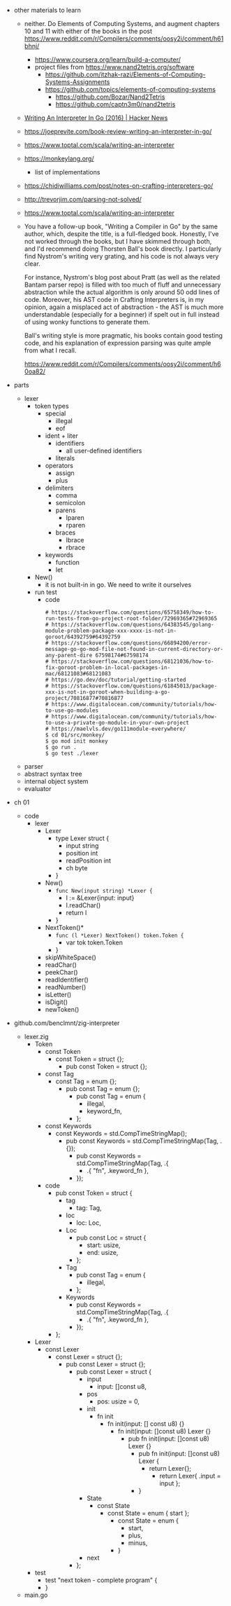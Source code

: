 - other materials to learn

  - neither. Do Elements of Computing Systems, and augment chapters 10 and 11 with either of the books in the post https://www.reddit.com/r/Compilers/comments/oosy2i/comment/h61bhnj/
    - https://www.coursera.org/learn/build-a-computer/
    - project files from https://www.nand2tetris.org/software
      - https://github.com/itzhak-razi/Elements-of-Computing-Systems-Assignments
      - https://github.com/topics/elements-of-computing-systems
        - https://github.com/Bozar/Nand2Tetris
        - https://github.com/captn3m0/nand2tetris
  - [Writing An Interpreter In Go (2016) | Hacker News](https://news.ycombinator.com/item?id=21626972)
  - https://joeprevite.com/book-review-writing-an-interpreter-in-go/
  - https://www.toptal.com/scala/writing-an-interpreter
  - https://monkeylang.org/
    - list of implementations
  - https://chidiwilliams.com/post/notes-on-crafting-interpreters-go/
  - http://trevorjim.com/parsing-not-solved/
  - https://www.toptal.com/scala/writing-an-interpreter
  - You have a follow-up book, "Writing a Compiler in Go" by the same author, which, despite the title, is a full-fledged book. Honestly, I've not worked through the books, but I have skimmed through both, and I'd recommend doing Thorsten Ball's book directly. I particularly find Nystrom's writing very grating, and his code is not always very clear.

    For instance, Nystrom's blog post about Pratt (as well as the related Bantam parser repo) is filled with too much of fluff and unnecessary abstraction while the actual algorithm is only around 50 odd lines of code. Moreover, his AST code in Crafting Interpreters is, in my opinion, again a misplaced act of abstraction - the AST is much more understandable (especially for a beginner) if spelt out in full instead of using wonky functions to generate them.

    Ball's writing style is more pragmatic, his books contain good testing code, and his explanation of expression parsing was quite ample from what I recall.

    https://www.reddit.com/r/Compilers/comments/oosy2i/comment/h60oa82/

- parts
  - lexer
    - token types
      - special
        - illegal
        - eof
      - ident + liter
        - identifiers
          - all user-defined identifiers
        - literals
      - operators
        - assign
        - plus
      - delimiters
        - comma
        - semicolon
        - parens
          - lparen
          - rparen
        - braces
          - lbrace
          - rbrace
      - keywords
        - function
        - let
    - New()
      - it is not built-in in go. We need to write it ourselves
    - run test
      - code
        ```
        # https://stackoverflow.com/questions/65758349/how-to-run-tests-from-go-project-root-folder/72969365#72969365
        # https://stackoverflow.com/questions/64383545/golang-module-problem-package-xxx-xxxx-is-not-in-goroot/64392759#64392759
        # https://stackoverflow.com/questions/66894200/error-message-go-go-mod-file-not-found-in-current-directory-or-any-parent-dire 67598174#67598174
        # https://stackoverflow.com/questions/68121036/how-to-fix-goroot-problem-in-local-packages-in-mac/68121083#68121083
        # https://go.dev/doc/tutorial/getting-started
        # https://stackoverflow.com/questions/61845013/package-xxx-is-not-in-goroot-when-building-a-go-project/70816877#70816877
        # https://www.digitalocean.com/community/tutorials/how-to-use-go-modules
        # https://www.digitalocean.com/community/tutorials/how-to-use-a-private-go-module-in-your-own-project
        # https://maelvls.dev/go111module-everywhere/
        $ cd 01/src/monkey/
        $ go mod init monkey
        $ go run .
        $ go test ./lexer
        ```
  - parser
  - abstract syntax tree
  - internal object system
  - evaluator
- ch 01
  - code
    - lexer
      - Lexer
        - type Lexer struct {
          - input string
          - position int
          - readPosition int
          - ch byte
        - }
      - New()
        - `func New(input string) *Lexer {`
          - l := &Lexer{input: input}
          - l.readChar()
          - return l
        - }
      - NextToken()\*
        - `func (l *Lexer) NextToken() token.Token {`
          - var tok token.Token
        - }
      - skipWhiteSpace()
      - readChar()
      - peekChar()
      - readIdentifier()
      - readNumber()
      - isLetter()
      - isDigit()
      - newToken()
- github.com/benclmnt/zig-interpreter
  - lexer.zig
    - Token
      - const Token
        - const Token = struct {};
          - pub const Token = struct {};
      - const Tag
        - const Tag = enum {};
          - pub const Tag = enum {};
            - pub const Tag = enum {
              - illegal,
              - keyword_fn,
            - };
      - const Keywords
        - const Keywords = std.CompTimeStringMap();
          - pub const Keywords = std.CompTimeStringMap(Tag, .{});
            - pub const Keywords = std.CompTimeStringMap(Tag, .{
              - .{ "fn", .keyword_fn },
            - });
      - code
        - pub const Token = struct {
          - tag
            - tag: Tag,
          - loc
            - loc: Loc,
          - Loc
            - pub const Loc = struct {
              - start: usize,
              - end: usize,
            - };
          - Tag
            - pub const Tag = enum {
              - illegal,
            - };
          - Keywords
            - pub const Keywords = std.CompTimeStringMap(Tag, .{
              - .{ "fn", .keyword_fn },
            - });
        - };
    - Lexer
      - const Lexer
        - const Lexer = struct {};
          - pub const Lexer = struct {};
            - pub const Lexer = struct {
              - input
                - input: []const u8,
              - pos
                - pos: usize = 0,
              - init
                - fn init
                  - fn init(input: [] const u8) {}
                    - fn init(input: []const u8) Lexer {}
                      - pub fn init(input: []const u8) Lexer {}
                        - pub fn init(input: []const u8) Lexer {
                          - return Lexer{};
                            - return Lexer{ .input = input };
                        - }
              - State
                - const State
                  - const State = enum { start };
                    - const State = enum {
                      - start,
                      - plus,
                      - minus,
                    - }
              - next
            - };
    - test
      - test "next token - complete program" {
      - }
  - main.go
